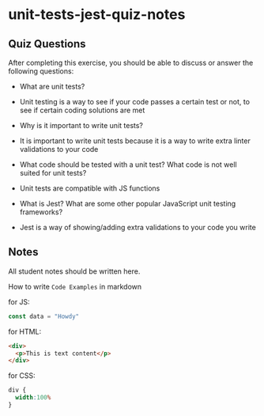 # unit-tests-jest-quiz-notes

## Quiz Questions

After completing this exercise, you should be able to discuss or answer the following questions:

- What are unit tests?
- Unit testing is a way  to see if your code passes a certain test or not, to see if certain coding solutions are met


- Why is it important to write unit tests?
- It is important to write unit tests because it is a way to write extra linter validations to your code


- What code should be tested with a unit test? What code is not well suited for unit tests?

- Unit tests are compatible with JS functions

- What is Jest? What are some other popular JavaScript unit testing frameworks?

- Jest is a way of showing/adding extra validations to your code you write


## Notes

All student notes should be written here.


How to write `Code Examples` in markdown

for JS:
```js
const data = "Howdy"
```

for HTML:
```html
<div>
  <p>This is text content</p>
</div>
```

for CSS:
```css
div {
  width:100%
}
```
